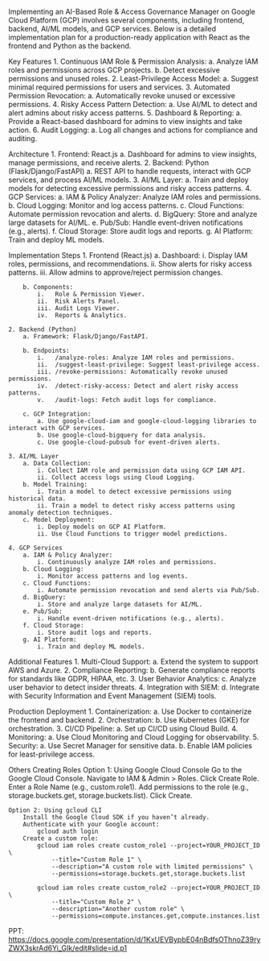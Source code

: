 Implementing an AI-Based Role & Access Governance Manager on Google Cloud Platform (GCP) involves several components, including frontend, backend, AI/ML models, and GCP services. Below is a detailed implementation plan for a production-ready application with React as the frontend and Python as the backend.

Key Features
    1. Continuous IAM Role & Permission Analysis:
        a. Analyze IAM roles and permissions across GCP projects.
        b. Detect excessive permissions and unused roles.
    2. Least-Privilege Access Model:
        a. Suggest minimal required permissions for users and services.
    3. Automated Permission Revocation:
        a. Automatically revoke unused or excessive permissions.
    4. Risky Access Pattern Detection:
        a. Use AI/ML to detect and alert admins about risky access patterns.
    5. Dashboard & Reporting:
        a. Provide a React-based dashboard for admins to view insights and take action.
    6. Audit Logging:
        a. Log all changes and actions for compliance and auditing.

Architecture
    1. Frontend: React.js
        a. Dashboard for admins to view insights, manage permissions, and receive alerts.
    2. Backend: Python (Flask/Django/FastAPI)
        a. REST API to handle requests, interact with GCP services, and process AI/ML models.
    3. AI/ML Layer:
        a. Train and deploy models for detecting excessive permissions and risky access patterns.
    4. GCP Services:
        a. IAM & Policy Analyzer: Analyze IAM roles and permissions.
        b. Cloud Logging: Monitor and log access patterns.
        c. Cloud Functions: Automate permission revocation and alerts.
        d. BigQuery: Store and analyze large datasets for AI/ML.
        e. Pub/Sub: Handle event-driven notifications (e.g., alerts).
        f. Cloud Storage: Store audit logs and reports.
        g. AI Platform: Train and deploy ML models.

Implementation Steps
    1. Frontend (React.js)
        a. Dashboard:
            i. Display IAM roles, permissions, and recommendations.
            ii. Show alerts for risky access patterns.
            iii. Allow admins to approve/reject permission changes.

        b. Components:
            i.   Role & Permission Viewer.
            ii.  Risk Alerts Panel.
            iii. Audit Logs Viewer.
            iv.  Reports & Analytics.

    2. Backend (Python)
        a. Framework: Flask/Django/FastAPI.

        b. Endpoints:
            i.   /analyze-roles: Analyze IAM roles and permissions.
            ii.  /suggest-least-privilege: Suggest least-privilege access.
            iii. /revoke-permissions: Automatically revoke unused permissions.
            iv.  /detect-risky-access: Detect and alert risky access patterns.
            v.   /audit-logs: Fetch audit logs for compliance.

        c. GCP Integration:
            a. Use google-cloud-iam and google-cloud-logging libraries to interact with GCP services.
            b. Use google-cloud-bigquery for data analysis.
            c. Use google-cloud-pubsub for event-driven alerts.

    3. AI/ML Layer
        a. Data Collection:
            i. Collect IAM role and permission data using GCP IAM API.
            ii. Collect access logs using Cloud Logging.
        b. Model Training:
            i. Train a model to detect excessive permissions using historical data.
            ii. Train a model to detect risky access patterns using anomaly detection techniques.
        c. Model Deployment:
            i. Deploy models on GCP AI Platform.
            ii. Use Cloud Functions to trigger model predictions.

    4. GCP Services
        a. IAM & Policy Analyzer:
            i. Continuously analyze IAM roles and permissions.
        b. Cloud Logging:
            i. Monitor access patterns and log events.
        c. Cloud Functions: 
            i. Automate permission revocation and send alerts via Pub/Sub.
        d. BigQuery:
            i. Store and analyze large datasets for AI/ML.
        e. Pub/Sub:
            i. Handle event-driven notifications (e.g., alerts).
        f. Cloud Storage:
            i. Store audit logs and reports.
        g. AI Platform:
            i. Train and deploy ML models.

Additional Features
    1. Multi-Cloud Support:
        a. Extend the system to support AWS and Azure.
    2. Compliance Reporting:
        b. Generate compliance reports for standards like GDPR, HIPAA, etc.
    3. User Behavior Analytics:
        c. Analyze user behavior to detect insider threats.
    4. Integration with SIEM:
        d. Integrate with Security Information and Event Management (SIEM) tools.

Production Deployment
    1. Containerization:
        a. Use Docker to containerize the frontend and backend.
    2. Orchestration:
        b. Use Kubernetes (GKE) for orchestration.
    3. CI/CD Pipeline:
        a. Set up CI/CD using Cloud Build.
    4. Monitoring:
        a. Use Cloud Monitoring and Cloud Logging for observability.
    5. Security:
        a. Use Secret Manager for sensitive data.
        b. Enable IAM policies for least-privilege access.



Others
Creating Roles
    Option 1: Using Google Cloud Console
        Go to the Google Cloud Console.
        Navigate to IAM & Admin > Roles.
        Click Create Role.
        Enter a Role Name (e.g., custom.role1).
        Add permissions to the role (e.g., storage.buckets.get, storage.buckets.list).
        Click Create.

    Option 2: Using gcloud CLI
        Install the Google Cloud SDK if you haven’t already.
        Authenticate with your Google account:
            gcloud auth login
        Create a custom role:
            gcloud iam roles create custom_role1 --project=YOUR_PROJECT_ID \
                --title="Custom Role 1" \
                --description="A custom role with limited permissions" \
                --permissions=storage.buckets.get,storage.buckets.list

            gcloud iam roles create custom_role2 --project=YOUR_PROJECT_ID \
                --title="Custom Role 2" \
                --description="Another custom role" \
                --permissions=compute.instances.get,compute.instances.list



PPT: https://docs.google.com/presentation/d/1KxUEVBypbE04nBdfsOThnoZ39ryZWX3skrAd6Yi_GIk/edit#slide=id.p1